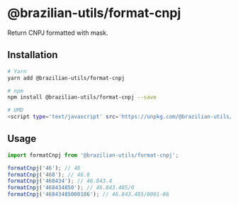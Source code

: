# @brazilian-utils/format-cnpj

Return CNPJ formatted with mask.

## Installation

```sh
# Yarn
yarn add @brazilian-utils/format-cnpj

# npm
npm install @brazilian-utils/format-cnpj --save

# UMD
<script type='text/javascript' src='https://unpkg.com/@brazilian-utils/format-cnpj/dist/index.umd.js'></script>
```

## Usage

```js
import formatCnpj from '@brazilian-utils/format-cnpj';

formatCnpj('46'); // 46
formatCnpj('468'); // 46.8
formatCnpj('468434'); // 46.843.4
formatCnpj('468434850'); // 46.843.485/0
formatCnpj('46843485000186'); // 46.843.485/0001-86
```
